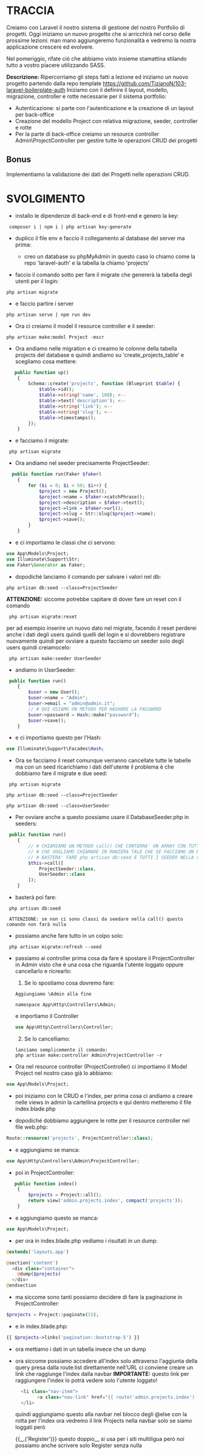 # TRACCIA

Creiamo con Laravel il nostro sistema di gestione del nostro Portfolio di progetti.
Oggi iniziamo un nuovo progetto che si arricchirà nel corso delle prossime lezioni: man mano aggiungeremo funzionalità e vedremo la nostra applicazione crescere ed evolvere.

Nel pomeriggio, rifate ciò che abbiamo visto insieme stamattina stilando tutto a vostro piacere utilizzando SASS.

**Descrizione:**
Ripercorriamo gli steps fatti a lezione ed iniziamo un nuovo progetto partendo dalla repo template https://github.com/TizianoN/103-laravel-boilerplate-auth
Iniziamo con il definire il layout, modello, migrazione, controller e rotte necessarie per il sistema portfolio:

-   Autenticazione: si parte con l'autenticazione e la creazione di un layout per back-office
-   Creazione del modello Project con relativa migrazione, seeder, controller e rotte
-   Per la parte di back-office creiamo un resource controller Admin\ProjectController per gestire tutte le operazioni CRUD dei progetti

## Bonus

Implementiamo la validazione dei dati dei Progetti nelle operazioni CRUD.

# SVOLGIMENTO

-   installo le dipendenze di back-end e di front-end e genero la key:

```
 composer i | npm i | php artisan key:generate
```

-   duplico il file env e faccio il collegamento al database del server ma prima:

    -   creo un database su phpMyAdmin in questo caso lo chiamo come la repo 'laravel-auth'
        e la tabella la chiamo 'projects'

-   faccio il comando sotto per fare il migrate che genererà la tabella degli utenti per il login:

```
php artisan migrate
```

-   e faccio partire i server

```
php artisan serve | npm run dev
```

-   Ora ci creiamo il model il resource controller e il seeder:

```
php artisan make:model Project -mscr
```

-   Ora andiamo nelle migration e ci creaimo le colonne della tabella projects del database e quindi andiamo su 'create_projects_table' e scegliamo cosa mettere:

```php
   public function up()
    {
        Schema::create('projects', function (Blueprint $table) {
            $table->id();
            $table->string('name', 100); <--
            $table->text('description'); <--
            $table->string('link'); <--
            $table->string('slug'); <--
            $table->timestamps();
        });
    }
```

-   e facciamo il migrate:

```
 php artisan migrate
```

-   Ora andiamo nel seeder precisamente ProjectSeeder:

```php
  public function run(Faker $faker)
    {
        for ($i = 0; $i < 50; $i++) {
            $project = new Project();
            $project->name = $faker->catchPhrase();
            $project->description = $faker->text();
            $project->link = $faker->url();
            $project->slug = Str::slug($project->name);
            $project->save();
        }
    }
```

-   e ci importiamo le classi che ci servono:

```php
use App\Models\Project;
use Illuminate\Support\Str;
use Faker\Generator as Faker;
```

-   dopodichè lanciamo il comando per salvare i valori nel db:

```
php artisan db:seed --class=ProjectSeeder
```

**ATTENZIONE:** siccome potrebbe capitare di dover fare un reset con il comando

```
 php artisan migrate:reset
```

per ad esempio inserire un nuovo dato nel migrate, facendo il reset perderei anche i dati degli users quindi quelli del login e si dovrebbero registrare nuovamente quindi per ovviare a questo facciamo un seeder solo degli users quindi creiamocelo:

```
 php artisan make:seeder UserSeeder
```

-   andiamo in UserSeeder:

```php
 public function run()
    {
        $user = new User();
        $user->name = "Admin";
        $user->email = "admin@admin.it";
        // # QUI USIAMO UN METODO PER HASHARE LA PASSWORD
        $user->password = Hash::make("password");
        $user->save();
    }

```

-   e ci importiamo questo per l'Hash:

```php
use Illuminate\Support\Facades\Hash;
```

-   Ora se facciamo il reset comunque verranno cancellate tutte le tabelle ma con un seed ricarichiamo i dati dell'utente il problema è che dobbiamo fare il migrate e due seed:

```
 php artisan migrate
```

```
php artisan db:seed --class=ProjectSeeder
```

```
php artisan db:seed --class=UserSeeder
```

-   Per ovviare anche a questo possiamo usare il DatabaseSeeder.php in seeders:

```php
 public function run()
    {
        // # CHIAMIAMO UN METODO call() CHE CONTERRA' UN ARRAY CON TUTTI I SEEDER
        // # CHE VOGLIAMO CHIAMARE IN MANIERA TALE CHE SE FACCIAMO UN REFRESH O UN RESET
        // # BASTERA' FARE php artisan db:seed E TUTTI I SEEDER NELLA call() SI AVVIERANNO
        $this->call([
            ProjectSeeder::class,
            UserSeeder::class
        ]);
    }
```

-   basterà poi fare:

```
 php artisan db:seed

 ATTENZIONE: se non ci sono classi da seedare nella call() questo comando non farà nulla
```

-   possiamo anche fare tutto in un colpo solo:

```
 php artisan migrate:refresh --seed
```

-   passiamo ai controller prima cosa da fare è spostare il ProjectController in Admin
    visto che è una cosa che riguarda l'utente loggato oppure cancellarlo e ricrearlo:

    1.  Se lo spostiamo cosa dovremo fare:

    ```
    Aggiungiamo \Admin alla fine

    namespace App\Http\Controllers\Admin;
    ```

    e importiamo il Controller

    ```php
    use App\Http\Controllers\Controller;
    ```

    2.  Se lo cancelliamo:

    ```
    lanciamo semplicemente il comando:
    php artisan make:controller Admin\ProjectController -r
    ```

-   Ora nel resource controller (ProjectController) ci importiamo il Model Project nel nostro caso già lo abbiamo:

```php
use App\Models\Project;
```

-   poi iniziamo con le CRUD e l'index, per prima cosa ci andiamo a creare
    nelle views in admin la cartellina projects e qui dentro metteremo il file
    index.blade.php

-   dopodiché dobbiamo aggiungere le rotte per il resource controller nel file web.php:

```php
Route::resource('projects', ProjectController::class);
```

-   e aggiungiamo se manca:

```php
use App\Http\Controllers\Admin\ProjectController;
```

-   poi in ProjectController:

```php
   public function index()
    {
        $projects = Project::all();
        return view('admin.projects.index', compact('projects'));
    }
```

-   e aggiungiamo questo se manca:

```php
use App\Models\Project;
```

-   per ora in index.blade.php vediamo i risultati in un dump:

```php
@extends('layouts.app')

@section('content')
  <div class="container">
    @dump($projects)
  </div>
@endsection
```

-   ma siccome sono tanti possiamo decidere di fare la paginazione in ProjectController:

```php
$projects = Project::paginate(15);
```

-   e in index.blade.php:

```php
{{ $projects->links('pagination::bootstrap-5') }}
```

-   ora mettiamo i dati in un tabella invece che un dump

-   ora siccome possiamo accedere all'index solo attraverso l'aggiunta della query
    presa dalla route:list direttamente nell'URL ci conviene creare un link che raggiunge l'index dalla navbar
    **IMPORTANTE:** questo link per raggiungere l'index lo potrà vedere solo l'utente loggato!

    ```php
      <li class="nav-item">
            <a class="nav-link" href="{{ route('admin.projects.index') }}">Projects</a>
      </li>
    ```

    quindi aggiungiamo questo alla navbar nel blocco degli @else con la rotta per l'index
    ora vedremo il link Projects nella navbar solo se siamo loggati però

    {{__('Register')}} questo doppio\_\_ si usa per i siti multiligua
    però noi possiamo anche scrivere solo Register senza nulla
